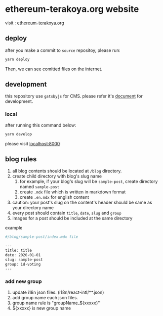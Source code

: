 # ethereum-terakoya.org website

visit : [ethereum-terakoya.org](https://ethereum-terakoya.org)

## deploy

after you make a commit to `source` repositoy, please run:

```bash
yarn deploy
```

Then, we can see comitted files on the internet.

## development

this repository use `gatsbyjs` for CMS. please refer it's [document](https://www.gatsbyjs.com/docs/) for development.

### local

after running this command below:

```bash
yarn develop
```

please visit [localhost:8000](http://localhost:8000)

## blog rules

1. all blog contents should be located at `/blog` directory.
2. create child directory with blog's slug name
   1. for example, if your blog's slug will be `sample-post`, create directory named `sample-post`
   2. create `.mdx` file which is written in markdown format
   3. create `.en.mdx` for english content
3. caution: your post's slug on the content's header should be same as your directory name
4. every post should contain `title`, `date`, `slug` and `group`
5. images for a post should be included at the same directory

example

```bash
#/blog/sample-post/index.mdx file

---
title: title
date: 2020-01-01
slug: sample-post
group: id-voting
---
```

### add new group

1. update i18n json files. (i18n/react-intl/\*\*.json)
2. add group name each json files.
3. group name rule is "groupName\_\${xxxxx}"
4. \${xxxxx} is new group name
